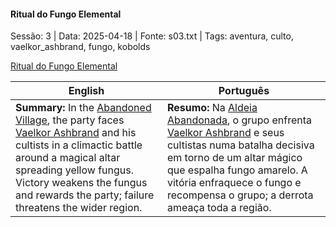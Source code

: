 
#### Ritual do Fungo Elemental

Sessão: 3 | Data: 2025-04-18 | Fonte: s03.txt | Tags: aventura, culto, vaelkor_ashbrand, fungo, kobolds

[Ritual do Fungo Elemental](ritual_do_fungo.png)

| English | Português |
|---------|-----------|
| **Summary:** In the [Abandoned Village](aldeia_abandonada.md), the party faces [Vaelkor Ashbrand](vaelkor_ashbrand.md) and his cultists in a climactic battle around a magical altar spreading yellow fungus. Victory weakens the fungus and rewards the party; failure threatens the wider region. | **Resumo:** Na [Aldeia Abandonada](aldeia_abandonada.md), o grupo enfrenta [Vaelkor Ashbrand](vaelkor_ashbrand.md) e seus cultistas numa batalha decisiva em torno de um altar mágico que espalha fungo amarelo. A vitória enfraquece o fungo e recompensa o grupo; a derrota ameaça toda a região. |



















